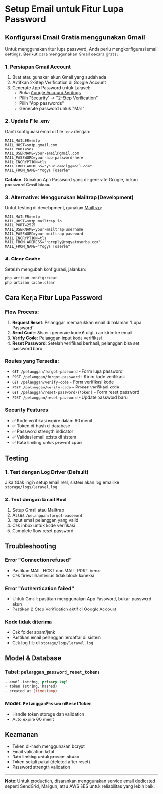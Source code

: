 # Setup Email untuk Fitur Lupa Password

## Konfigurasi Email Gratis menggunakan Gmail

Untuk menggunakan fitur lupa password, Anda perlu mengkonfigurasi email settings. Berikut cara menggunakan Gmail secara gratis:

### 1. Persiapan Gmail Account

1. Buat atau gunakan akun Gmail yang sudah ada
2. Aktifkan 2-Step Verification di Google Account
3. Generate App Password untuk Laravel:
    - Buka [Google Account Settings](https://myaccount.google.com/)
    - Pilih "Security" → "2-Step Verification"
    - Pilih "App passwords"
    - Generate password untuk "Mail"

### 2. Update File .env

Ganti konfigurasi email di file `.env` dengan:

```env
MAIL_MAILER=smtp
MAIL_HOST=smtp.gmail.com
MAIL_PORT=587
MAIL_USERNAME=your-email@gmail.com
MAIL_PASSWORD=your-app-password-here
MAIL_ENCRYPTION=tls
MAIL_FROM_ADDRESS="your-email@gmail.com"
MAIL_FROM_NAME="Yogya Toserba"
```

**Catatan**: Gunakan App Password yang di-generate Google, bukan password Gmail biasa.

### 3. Alternative: Menggunakan Mailtrap (Development)

Untuk testing di development, gunakan [Mailtrap](https://mailtrap.io/):

```env
MAIL_MAILER=smtp
MAIL_HOST=smtp.mailtrap.io
MAIL_PORT=2525
MAIL_USERNAME=your-mailtrap-username
MAIL_PASSWORD=your-mailtrap-password
MAIL_ENCRYPTION=tls
MAIL_FROM_ADDRESS="noreply@yogyatoserba.com"
MAIL_FROM_NAME="Yogya Toserba"
```

### 4. Clear Cache

Setelah mengubah konfigurasi, jalankan:

```bash
php artisan config:clear
php artisan cache:clear
```

## Cara Kerja Fitur Lupa Password

### Flow Process:

1. **Request Reset**: Pelanggan memasukkan email di halaman "Lupa Password"
2. **Send Code**: Sistem generate kode 6 digit dan kirim ke email
3. **Verify Code**: Pelanggan input kode verifikasi
4. **Reset Password**: Setelah verifikasi berhasil, pelanggan bisa set password baru

### Routes yang Tersedia:

-   `GET /pelanggan/forgot-password` - Form lupa password
-   `POST /pelanggan/forgot-password` - Kirim kode verifikasi
-   `GET /pelanggan/verify-code` - Form verifikasi kode
-   `POST /pelanggan/verify-code` - Proses verifikasi kode
-   `GET /pelanggan/reset-password/{token}` - Form reset password
-   `POST /pelanggan/reset-password` - Update password baru

### Security Features:

-   ✅ Kode verifikasi expire dalam 60 menit
-   ✅ Token di-hash di database
-   ✅ Password strength indicator
-   ✅ Validasi email exists di sistem
-   ✅ Rate limiting untuk prevent spam

## Testing

### 1. Test dengan Log Driver (Default)

Jika tidak ingin setup email real, sistem akan log email ke `storage/logs/laravel.log`

### 2. Test dengan Email Real

1. Setup Gmail atau Mailtrap
2. Akses `/pelanggan/forgot-password`
3. Input email pelanggan yang valid
4. Cek inbox untuk kode verifikasi
5. Complete flow reset password

## Troubleshooting

### Error "Connection refused"

-   Pastikan MAIL_HOST dan MAIL_PORT benar
-   Cek firewall/antivirus tidak block koneksi

### Error "Authentication failed"

-   Untuk Gmail: pastikan menggunakan App Password, bukan password akun
-   Pastikan 2-Step Verification aktif di Google Account

### Kode tidak diterima

-   Cek folder spam/junk
-   Pastikan email pelanggan terdaftar di sistem
-   Cek log file di `storage/logs/laravel.log`

## Model & Database

### Tabel: `pelanggan_password_reset_tokens`

```sql
- email (string, primary key)
- token (string, hashed)
- created_at (timestamp)
```

### Model: `PelangganPasswordResetToken`

-   Handle token storage dan validation
-   Auto expire 60 menit

## Keamanan

-   Token di-hash menggunakan bcrypt
-   Email validation ketat
-   Rate limiting untuk prevent abuse
-   Token sekali pakai (deleted after reset)
-   Password strength validation

---

**Note**: Untuk production, disarankan menggunakan service email dedicated seperti SendGrid, Mailgun, atau AWS SES untuk reliabilitas yang lebih baik.

